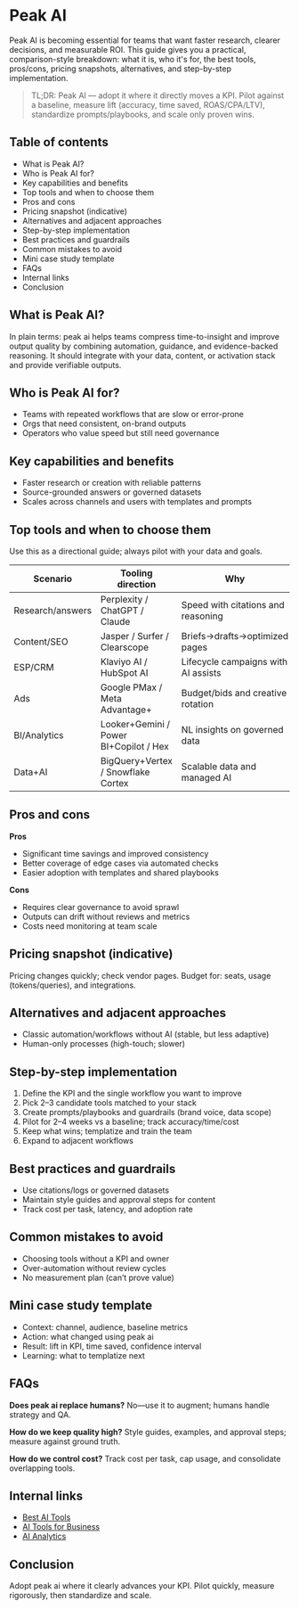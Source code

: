 # Peak AI

Peak AI is becoming essential for teams that want faster research, clearer decisions, and measurable ROI. This guide gives you a practical, comparison-style breakdown: what it is, who it's for, the best tools, pros/cons, pricing snapshots, alternatives, and step-by-step implementation.

> TL;DR: Peak AI — adopt it where it directly moves a KPI. Pilot against a baseline, measure lift (accuracy, time saved, ROAS/CPA/LTV), standardize prompts/playbooks, and scale only proven wins.

## Table of contents
- What is Peak AI?
- Who is Peak AI for?
- Key capabilities and benefits
- Top tools and when to choose them
- Pros and cons
- Pricing snapshot (indicative)
- Alternatives and adjacent approaches
- Step-by-step implementation
- Best practices and guardrails
- Common mistakes to avoid
- Mini case study template
- FAQs
- Internal links
- Conclusion

## What is Peak AI?
In plain terms: peak ai helps teams compress time-to-insight and improve output quality by combining automation, guidance, and evidence-backed reasoning. It should integrate with your data, content, or activation stack and provide verifiable outputs.

## Who is Peak AI for?
- Teams with repeated workflows that are slow or error-prone
- Orgs that need consistent, on-brand outputs
- Operators who value speed but still need governance

## Key capabilities and benefits
- Faster research or creation with reliable patterns
- Source-grounded answers or governed datasets
- Scales across channels and users with templates and prompts

## Top tools and when to choose them
Use this as a directional guide; always pilot with your data and goals.

| Scenario | Tooling direction | Why |
| --- | --- | --- |
| Research/answers | Perplexity / ChatGPT / Claude | Speed with citations and reasoning |
| Content/SEO | Jasper / Surfer / Clearscope | Briefs→drafts→optimized pages |
| ESP/CRM | Klaviyo AI / HubSpot AI | Lifecycle campaigns with AI assists |
| Ads | Google PMax / Meta Advantage+ | Budget/bids and creative rotation |
| BI/Analytics | Looker+Gemini / Power BI+Copilot / Hex | NL insights on governed data |
| Data+AI | BigQuery+Vertex / Snowflake Cortex | Scalable data and managed AI |

## Pros and cons

**Pros**
- Significant time savings and improved consistency
- Better coverage of edge cases via automated checks
- Easier adoption with templates and shared playbooks

**Cons**
- Requires clear governance to avoid sprawl
- Outputs can drift without reviews and metrics
- Costs need monitoring at team scale

## Pricing snapshot (indicative)
Pricing changes quickly; check vendor pages. Budget for: seats, usage (tokens/queries), and integrations.

## Alternatives and adjacent approaches
- Classic automation/workflows without AI (stable, but less adaptive)
- Human-only processes (high-touch; slower)

## Step-by-step implementation
1. Define the KPI and the single workflow you want to improve
2. Pick 2–3 candidate tools matched to your stack
3. Create prompts/playbooks and guardrails (brand voice, data scope)
4. Pilot for 2–4 weeks vs a baseline; track accuracy/time/cost
5. Keep what wins; templatize and train the team
6. Expand to adjacent workflows

## Best practices and guardrails
- Use citations/logs or governed datasets
- Maintain style guides and approval steps for content
- Track cost per task, latency, and adoption rate

## Common mistakes to avoid
- Choosing tools without a KPI and owner
- Over-automation without review cycles
- No measurement plan (can’t prove value)

## Mini case study template
- Context: channel, audience, baseline metrics
- Action: what changed using peak ai
- Result: lift in KPI, time saved, confidence interval
- Learning: what to templatize next

## FAQs
**Does peak ai replace humans?** No—use it to augment; humans handle strategy and QA.

**How do we keep quality high?** Style guides, examples, and approval steps; measure against ground truth.

**How do we control cost?** Track cost per task, cap usage, and consolidate overlapping tools.

## Internal links
- [Best AI Tools](/blogs/best-ai-tools)
- [AI Tools for Business](/blogs/ai-tools-for-business)
- [AI Analytics](/blogs/ai-analytics)

## Conclusion
Adopt peak ai where it clearly advances your KPI. Pilot quickly, measure rigorously, then standardize and scale.
